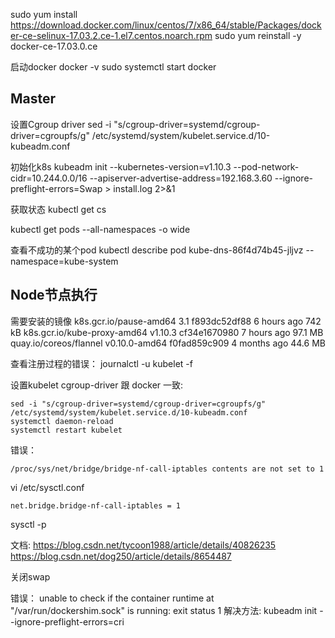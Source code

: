 sudo yum install https://download.docker.com/linux/centos/7/x86_64/stable/Packages/docker-ce-selinux-17.03.2.ce-1.el7.centos.noarch.rpm
sudo yum reinstall -y docker-ce-17.03.0.ce

启动docker
docker -v
sudo systemctl start docker

## Master
设置Cgroup driver
sed -i "s/cgroup-driver=systemd/cgroup-driver=cgroupfs/g" /etc/systemd/system/kubelet.service.d/10-kubeadm.conf

初始化k8s
kubeadm init   --kubernetes-version=v1.10.3   --pod-network-cidr=10.244.0.0/16   --apiserver-advertise-address=192.168.3.60 --ignore-preflight-errors=Swap > install.log 2>&1

获取状态
kubectl get cs

kubectl get pods --all-namespaces -o wide

查看不成功的某个pod
kubectl describe pod kube-dns-86f4d74b45-jljvz --namespace=kube-system


## Node节点执行

需要安装的镜像
k8s.gcr.io/pause-amd64        3.1                 f893dc52df88        6 hours ago         742 kB
k8s.gcr.io/kube-proxy-amd64   v1.10.3             cf34e1670980        7 hours ago         97.1 MB
quay.io/coreos/flannel        v0.10.0-amd64       f0fad859c909        4 months ago        44.6 MB


查看注册过程的错误：
journalctl -u kubelet -f

设置kubelet cgroup-driver 跟 docker 一致:
```
sed -i "s/cgroup-driver=systemd/cgroup-driver=cgroupfs/g" /etc/systemd/system/kubelet.service.d/10-kubeadm.conf
systemctl daemon-reload
systemctl restart kubelet
```


错误：
```
/proc/sys/net/bridge/bridge-nf-call-iptables contents are not set to 1
```

vi /etc/sysctl.conf
```
net.bridge.bridge-nf-call-iptables = 1
```
sysctl -p

文档:
https://blog.csdn.net/tycoon1988/article/details/40826235
https://blog.csdn.net/dog250/article/details/8654487


关闭swap


错误：
unable to check if the container runtime at "/var/run/dockershim.sock" is running: exit status 1
解决方法:
kubeadm init --ignore-preflight-errors=cri



